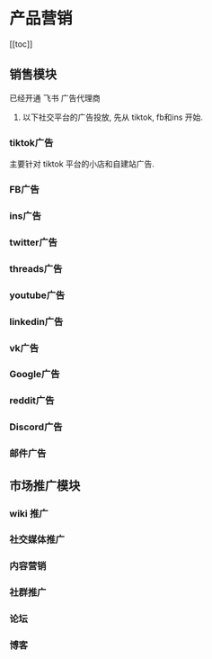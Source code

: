 # 产品营销

[[toc]]


## 销售模块

已经开通 飞书 广告代理商

1. 以下社交平台的广告投放, 先从 tiktok, fb和ins 开始.


### tiktok广告

主要针对 tiktok 平台的小店和自建站广告.

### FB广告

### ins广告

### twitter广告

### threads广告

### youtube广告

### linkedin广告

### vk广告

### Google广告

### reddit广告

### Discord广告

### 邮件广告



## 市场推广模块

### wiki 推广

### 社交媒体推广

### 内容营销

### 社群推广

### 论坛

### 博客